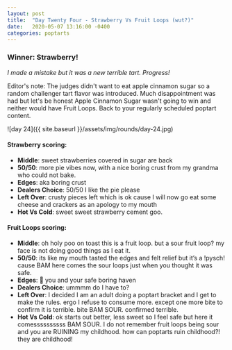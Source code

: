 ```yaml
---
layout: post
title:  "Day Twenty Four - Strawberry Vs Fruit Loops (wut?)"
date:   2020-05-07 13:16:00 -0400
categories: poptarts
---
```


### Winner: Strawberry!
*I made a mistake but it was a new terrible tart. Progress!*

Editor's note: The judges didn't want to eat apple cinnamon sugar so a random challenger tart flavor was introduced. Much disappointment was had but let's be honest Apple Cinnamon Sugar wasn't going to win and neither would have Fruit Loops. Back to your regularly scheduled poptart content.

![day 24]({{ site.baseurl }}/assets/img/rounds/day-24.jpg)

#### Strawberry scoring:
 * **Middle**: sweet strawberries covered in sugar are back
 * **50/50**: more pie vibes now, with a nice boring crust from my grandma who could not bake.
 * **Edges**: aka boring crust
 * **Dealers Choice**: 50/50 I like the pie please
 * **Left Over**: crusty pieces left which is ok cause I will now go eat some cheese and crackers as an apology to my mouth
 * **Hot Vs Cold**: sweet sweet strawberry cement goo.

#### Fruit Loops scoring:
 * **Middle**: oh holy poo on toast this is a fruit loop. but a sour fruit loop? my face is not doing good things as I eat it.
 * **50/50**: its like my mouth tasted the edges and felt relief but it’s a !pysch! cause BAM here comes the sour loops just when you thought it was safe.
 * **Edges**: :pray: you and your safe boring haven
 * **Dealers Choice**: ummmm do I have to?
 * **Left Over**: I decided I am an adult doing a poptart bracket and I get to make the rules. ergo I refuse to consume more. except one more bite to confirm it is terrible. bite BAM SOUR. confirmed terrible.
 * **Hot Vs Cold**: ok starts out better, less sweet so I feel safe but here it comessssssssss BAM SOUR. I do not remember fruit loops being sour and you are RUINING my childhood. how can poptarts ruin childhood?! they are childhood!
